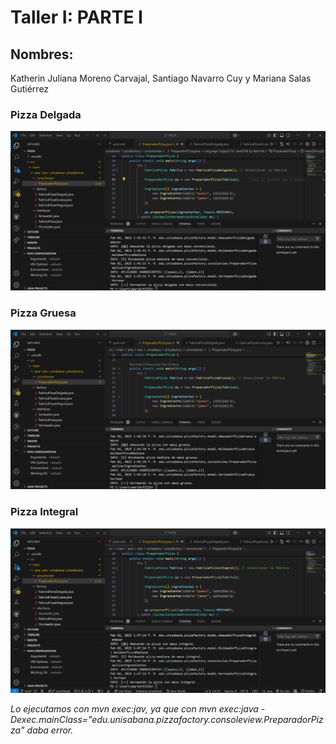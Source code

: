 # Taller I: PARTE I

## Nombres:
Katherin Juliana Moreno Carvajal, Santiago Navarro Cuy y Mariana Salas Gutiérrez

### Pizza Delgada
![Imagen](https://github.com/Tw3kda/PIZZA/raw/main/PizzaDelgada.png)

### Pizza Gruesa
![Imagen](https://github.com/Tw3kda/PIZZA/raw/main/PizzaGruesa.png)

### Pizza Integral
![Imagen](https://github.com/Tw3kda/PIZZA/raw/main/PizzaIntegral.png)

*Lo ejecutamos con mvn exec:jav, ya que con mvn exec:java -Dexec.mainClass="edu.unisabana.pizzafactory.consoleview.PreparadorPizza" daba error.*
